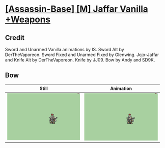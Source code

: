 # [\[Assassin-Base\] \[M\] Jaffar Vanilla +Weapons](../)

## Credit

Sword and Unarmed Vanilla animations by IS.
Sword Alt by DerTheVaporeon.
Sword Fixed and Unarmed Fixed by Glenwing.
Jojo-Jaffar and Knife Alt by DerTheVaporeon.
Knife by JJ09.
Bow by Andy and SD9K.
	
## Bow

| Still | Animation |
| :---: | :-------: |
| ![Bow still](./Bow_000.png) | ![Bow animation](./Bow.gif) |
